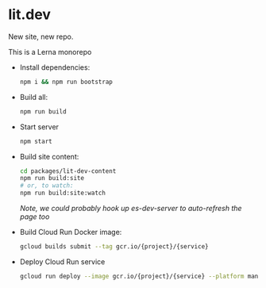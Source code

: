 # lit.dev

New site, new repo.

This is a Lerna monorepo

* Install dependencies:

  ```sh
  npm i && npm run bootstrap
  ```
* Build all:

  ```sh
  npm run build
  ```

* Start server

  ```sh
  npm start
  ```

* Build site content:

  ```sh
  cd packages/lit-dev-content
  npm run build:site
  # or, to watch:
  npm run build:site:watch
  ```

  _Note, we could probably hook up es-dev-server to auto-refresh the page too_

* Build Cloud Run Docker image:

  ```sh
  gcloud builds submit --tag gcr.io/{project}/{service}
  ```

* Deploy Cloud Run service

  ```sh
  gcloud run deploy --image gcr.io/{project}/{service} --platform managed
  ```
